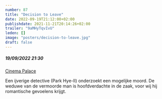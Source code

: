 ```yaml
---
number: 87
title: "Decision to Leave"
date: 2022-09-19T21:12:00+02:00
publishdate: 2021-11-21T20:14:26+02:00
trailer: "9aMHyTqvIvU"
leden: []
image: "posters/decision-to-leave.jpg"
draft: false
---
```


##### 19/09/2022 21:30

[Cinema Palace](https://cinema-palace.be/nl/film/decision-leave)

Een ijverige detective (Park Hye-Il) onderzoekt een mogelijke moord.
De weduwe van de vermoorde man is hoofdverdachte in de zaak,
voor wij hij romantische gevoelens krijgt.
 <!--more-->
